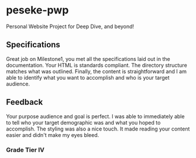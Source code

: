 # peseke-pwp
Personal Website Project for Deep Dive, and beyond! 

## Specifications
Great job on Milestone1, you met all the specifications laid out in the documentation. Your HTML is standards compliant.  The directory structure matches what was outlined. Finally, the content is straightforward and I am able to identify what you want to accomplish and who is your target audience.
## Feedback
Your purpose audience and goal is perfect. I was able to immediately able to tell who your target demographic was and what you hoped to accomplish. The styling was also a nice touch. It made reading your content easier and didn't make my eyes bleed.
### Grade Tier IV
